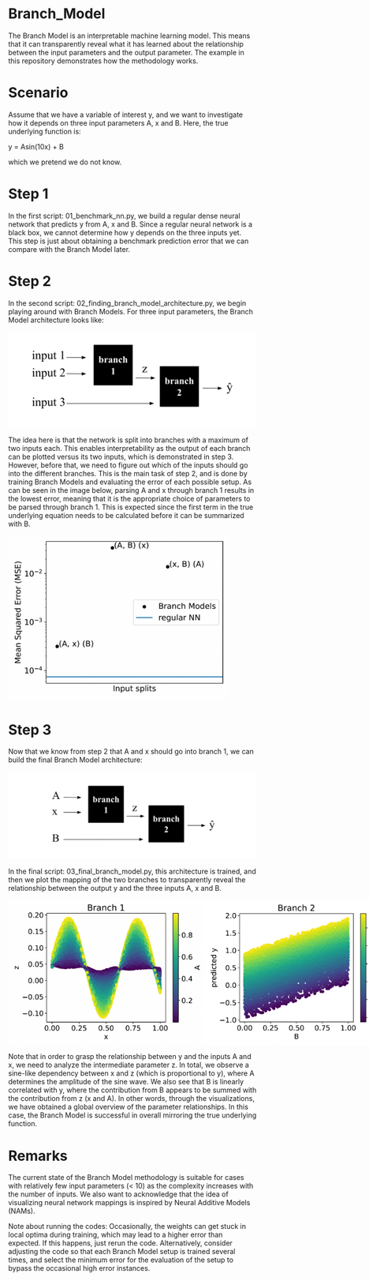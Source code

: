 # Branch_Model
The Branch Model is an interpretable machine learning model. This means that it can transparently reveal what it has learned about the relationship between the input parameters and the output parameter. The example in this repository demonstrates how the methodology works.

# Scenario
Assume that we have a variable of interest y, and we want to investigate how it depends on three input parameters A, x and B. Here, the true underlying function is:

y = Asin(10x) + B

which we pretend we do not know.

# Step 1 

In the first script: 01_benchmark_nn.py, we build a regular dense neural network that predicts y from A, x and B. Since a regular neural network is a black box, we cannot determine how y depends on the three inputs yet. This step is just about obtaining a benchmark prediction error that we can compare with the Branch Model later.

# Step 2 

In the second script: 02_finding_branch_model_architecture.py, we begin playing around with Branch Models. For three input parameters, the Branch Model architecture looks like:

![input split test](images/branch_model.png)

The idea here is that the network is split into branches with a maximum of two inputs each. This enables interpretability as the output of each branch can be plotted versus its two inputs, which is demonstrated in step 3. However, before that, we need to figure out which of the inputs should go into the different branches. This is the main task of step 2, and is done by training Branch Models and evaluating the error of each possible setup. As can be seen in the image below, parsing A and x through branch 1 results in the lowest error, meaning that it is the appropriate choice of parameters to be parsed through branch 1. This is expected since the first term in the true underlying equation needs to be calculated before it can be summarized with B.


<img src="images/input_split_test.png" alt="Input split test" width="450"/>

# Step 3

Now that we know from step 2 that A and x should go into branch 1, we can build the final Branch Model architecture:

![input split test](images/final_architecture.png)

In the final script: 03_final_branch_model.py, this architecture is trained, and then we plot the mapping of the two branches to transparently reveal the relationship between the output y and the three inputs A, x and B.

<div style="display: flex; justify-content: space-between;">
    <img src="images/branch_1.png" alt="branch 1" width="400"/>
    <img src="images/branch_2.png" alt="branch 2" width="400"/>
</div>

Note that in order to grasp the relationship between y and the inputs A and x, we need to analyze the intermediate parameter z. In total, we observe a sine-like dependency between x and z (which is proportional to y), where A determines the amplitude of the sine wave. We also see that B is linearly correlated with y, where the contribution from B appears to be summed with the contribution from z (x and A). In other words, through the visualizations, we have obtained a global overview of the parameter relationships. In this case, the Branch Model is successful in overall mirroring the true underlying function.

# Remarks

The current state of the Branch Model methodology is suitable for cases with relatively few input parameters (< 10) as the complexity increases with the number of inputs. We also want to acknowledge that the idea of visualizing neural network mappings is inspired by Neural Additive Models (NAMs).

Note about running the codes: Occasionally, the weights can get stuck in local optima during training, which may lead to a higher error than expected. If this happens, just rerun the code. Alternatively, consider adjusting the code so that each Branch Model setup is trained several times, and select the minimum error for the evaluation of the setup to bypass the occasional high error instances.
